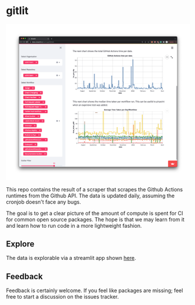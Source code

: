 # gitlit

![screenshot](gitlit.png)

This repo contains the result of a scraper that scrapes the Github Actions runtimes from the Github API. The data is 
updated daily, assuming the cronjob doesn't face any bugs. 

The goal is to get a clear picture of the amount of compute is spent for CI for common open source packages. 
The hope is that we may learn from it and learn how to run code in a more lightweight fashion. 

## Explore 

The data is explorable via a streamlit app shown [here](https://share.streamlit.io/koaning/gitlit/main). 

## Feedback 

Feedback is certainly welcome. If you feel like packages are missing; feel free to start a discussion on the issues tracker. 
